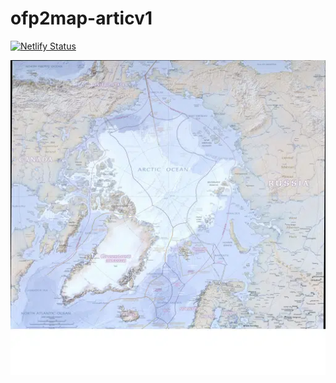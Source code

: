 # ofp2map-articv1

[![Netlify Status](https://api.netlify.com/api/v1/badges/4dd484cd-5f93-430a-a4f3-687ea2c22fe5/deploy-status)](https://app.netlify.com/sites/ofp2map-articv1/deploys)

![Artic](articv1/0/0/0.webp?raw=true "Title")
